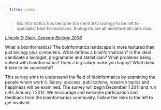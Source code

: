 ```yaml
--- 
  title: index
---
```


> Bioinformatics has become too central to biology to be left to specialist bioinformaticians. Biologists are all bioinformaticians now.

<cite><a href="http://genomebiology.com/content/9/12/114">Lincoln D Stein, Genome Biology 2008</a></cite>

What is bioinformatics? The boinformatics landscape is more textured than just biology plus computers. What defines a bioinformatician? Is the ideal candidate a biologist, programmer and statistician? What problems being solved with bioinformatics? Does a big salary make you happy? What does it take to be successful?

This survey aims to understand the field of bioinformatics by examining the people whom work it. Salary, success, publications, research topics and happiness will be examined. The survey will begin December 1 2011 and run until January 1 2012. We encourage and welcome particpation and feedback from the bioinformatics community. Follow the links to the left to get involved.
